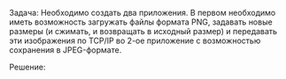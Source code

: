 Задача:
Необходимо создать два приложения. 
В первом необходимо иметь возможность загружать файлы формата PNG, задавать новые размеры (и сжимать, и возвращать в исходный размер) и передавать эти изображения по TCP/IP во 2-ое приложение с возможностью сохранения в JPEG-формате. 

Решение:
